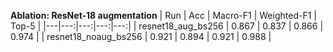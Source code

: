 **Ablation: ResNet-18 augmentation**
| Run | Acc | Macro-F1 | Weighted-F1 | Top-5 |
|---|---:|---:|---:|---:|
| resnet18_aug_bs256 | 0.867 | 0.837 | 0.866 | 0.974 |
| resnet18_noaug_bs256 | 0.921 | 0.894 | 0.921 | 0.988 |
